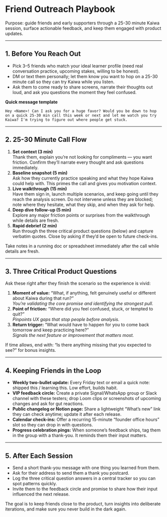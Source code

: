 # Friend Outreach Playbook

Purpose: guide friends and early supporters through a 25-30 minute Kaiwa session, surface actionable feedback, and keep them engaged with product updates.

---

## 1. Before You Reach Out

- Pick 3–5 friends who match your ideal learner profile (need real conversation practice, upcoming stakes, willing to be honest).
- DM or text them personally; let them know you want to hop on a 25-30 minute call so they can try Kaiwa while you listen.
- Ask them to come ready to share screens, narrate their thoughts out loud, and ask you questions the moment they feel confused.

**Quick message template**

```
Hey <Name>! Can I ask you for a huge favor? Would you be down to hop on a quick 25-30 min call this week or next and let me watch you try Kaiwa? I'm trying to figure out where people get stuck.  
```

---

## 2. 25-30 Minute Call Flow

1. **Set context (3 min)**  
   Thank them, explain you’re not looking for compliments — you want friction. Confirm they’ll narrate every thought and ask questions immediately.
2. **Baseline snapshot (5 min)**  
   Ask how they currently practice speaking and what they hope Kaiwa could help with. This primes the call and gives you motivation context.
3. **Live walkthrough (15 min)**  
   Have them sign in, launch multiple scenarios, and keep going until they reach the analysis screen. Do not intervene unless they are blocked; note where they hesitate, what they skip, and when they ask for help.
4. **Deep dive follow-up (5 min)**  
   Explore any major friction points or surprises from the walkthrough while details are fresh.
5. **Rapid debrief (2 min)**  
   Run through the three critical product questions (below) and capture verbatim quotes. Close by asking if they’d be open to future check-ins.

Take notes in a running doc or spreadsheet immediately after the call while details are fresh.

---

## 3. Three Critical Product Questions

Ask these right after they finish the scenario so the experience is vivid:

1. **Moment of value:** “What, if anything, felt genuinely useful or different about Kaiwa during that run?”  
   *You’re validating the core promise and identifying the strongest pull.*
2. **Point of friction:** “Where did you feel confused, stuck, or tempted to quit?”  
   *Pinpoints UX gaps that stop people before analysis.*
3. **Return trigger:** “What would have to happen for you to come back tomorrow and keep practicing here?”  
   *Signals the next feature or improvement that matters most.*

If time allows, end with: “Is there anything missing that you expected to see?” for bonus insights.

---

## 4. Keeping Friends in the Loop

- **Weekly two-bullet update:** Every Friday text or email a quick note: shipped this / learning this. Low effort, builds habit.
- **VIP feedback circle:** Create a private Signal/WhatsApp group or Slack channel with these testers; drop Loom clips or screenshots of upcoming changes and ask for gut reactions.
- **Public changelog or Notion page:** Share a lightweight “What’s new” link they can check anytime; update it after each release.
- **Calendar check-ins:** Offer a recurring 15-minute “founder office hours” slot so they can drop in with questions.
- **Progress celebration pings:** When someone’s feedback ships, tag them in the group with a thank-you. It reminds them their input matters.

---

## 5. After Each Session

- Send a short thank-you message with one thing you learned from them.
- Ask for their address to send them a thank you postcard.
- Log the three critical question answers in a central tracker so you can spot patterns quickly.
- Invite them to the feedback circle and promise to share how their input influenced the next release.

The goal is to keep friends close to the product, turn insights into deliberate iterations, and make sure you never build in the dark again.
